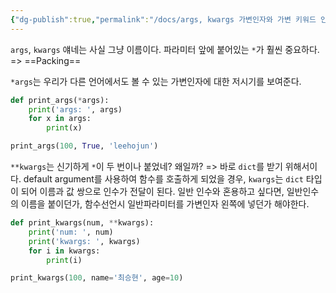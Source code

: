 ```yaml
---
{"dg-publish":true,"permalink":"/docs/args, kwargs 가변인자와 가변 키워드 인자/","title":"args, kwargs 가변인자와 가변 키워드 인자"}
---
```



`args`, `kwargs` 얘네는 사실 그냥 이름이다. 파라미터 앞에 붙어있는 `*`가 훨씬 중요하다. => ==Packing==

`*args`는 우리가 다른 언어에서도 볼 수 있는 가변인자에 대한 저시기를 보여준다.

```python
def print_args(*args):
    print('args: ', args)
    for x in args:
        print(x)

print_args(100, True, 'leehojun')
```

`**kwargs`는 신기하게 `*`이 두 번이나 붙었네? 왜일까? => 바로 `dict`를 받기 위해서이다. default argument를 사용하여 함수를 호출하게 되었을 경우, `kwargs`는 `dict` 타입이 되어 이름과 값 쌍으로 인수가 전달이 된다. 일반 인수와 혼용하고 싶다면, 일반인수의 이름을 붙이던가, 함수선언시 일반파라미터를 가변인자 왼쪽에 넣던가 해야한다.

```python
def print_kwargs(num, **kwargs):
    print('num: ', num)
    print('kwargs: ', kwargs)
    for i in kwargs:
        print(i)

print_kwargs(100, name='최승현', age=10)
```
